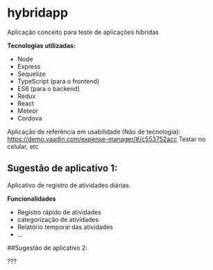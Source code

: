 # hybridapp

Aplicação conceito para teste de aplicações hibridas

**Tecnologias utilizadas:**

*   Node
*   Express
*   Sequelize
*   TypeScript (para o frontend)
*   ES6 (para o backend)
*   Redux
*   React
*   Meteor
*   Cordova

Aplicação de referência em usabilidade (Não de tecnologia):
https://demo.vaadin.com/expense-manager/#/c553752acc
Testar no celular, etc

## Sugestão de aplicativo 1:

Aplicativo de registro de atividades diárias.

**Funcionalidades**

* Registro rápido de atividades
* categorização de atividades
* Relatório temporal das atividades
* ...

##Sugestão de aplicativo 2:

???
